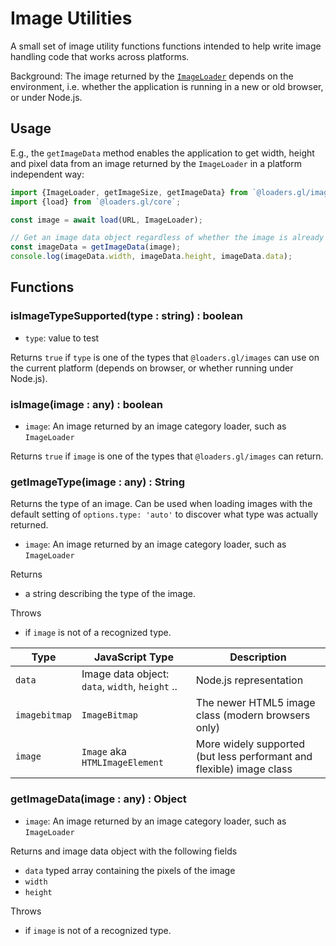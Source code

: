 # Image Utilities

A small set of image utility functions functions intended to help write image handling code that works across platforms.

Background: The image returned by the [`ImageLoader`](modules/images/docs/api-reference/image-loader.md) depends on the environment, i.e. whether the application is running in a new or old browser, or under Node.js.

## Usage

E.g., the `getImageData` method enables the application to get width, height and pixel data from an image returned by the `ImageLoader` in a platform independent way:

```js
import {ImageLoader, getImageSize, getImageData} from `@loaders.gl/images`;
import {load} from `@loaders.gl/core`;

const image = await load(URL, ImageLoader);

// Get an image data object regardless of whether the image is already an `Image`, `ImageBitmap` or already an image data object
const imageData = getImageData(image);
console.log(imageData.width, imageData.height, imageData.data);
```

## Functions

### isImageTypeSupported(type : string) : boolean

- `type`: value to test

Returns `true` if `type` is one of the types that `@loaders.gl/images` can use on the current platform (depends on browser, or whether running under Node.js).

### isImage(image : any) : boolean

- `image`: An image returned by an image category loader, such as `ImageLoader`

Returns `true` if `image` is one of the types that `@loaders.gl/images` can return.

### getImageType(image : any) : String

Returns the type of an image. Can be used when loading images with the default setting of `options.type: 'auto'` to discover what type was actually returned.

- `image`: An image returned by an image category loader, such as `ImageLoader`

Returns

- a string describing the type of the image.

Throws

- if `image` is not of a recognized type.

| Type | JavaScript Type | Description |
| ------------- | ----------------------------------------------- | -------------------------------------------------- |
| `data` | Image data object: `data`, `width`, `height` .. | Node.js representation |
| `imagebitmap` | `ImageBitmap` | The newer HTML5 image class (modern browsers only) |
| `image` | `Image` aka `HTMLImageElement` | More widely supported (but less performant and flexible) image class |

### getImageData(image : any) : Object

- `image`: An image returned by an image category loader, such as `ImageLoader`

Returns and image data object with the following fields

- `data` typed array containing the pixels of the image
- `width`
- `height`

Throws

- if `image` is not of a recognized type.
